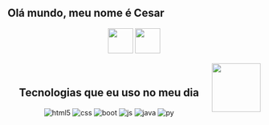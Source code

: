 ## Olá mundo, meu nome é Cesar
<div align="center">
<img height="50px" src="https://github-readme-stats.vercel.app/api?username=cexes&show_icons=true&theme=midnight-purple&include_all_commits=true&count_private=true"/>
<img height="50px" src="https://github-readme-stats.vercel.app/api/top-langs/?username=cexes&layout=compact&langs_count=7&theme=midnight-purple"/>
 <br><br>

 <img align="right"  height="97" src="https://c.tenor.com/kCSyr3RpH48AAAAC/kid-goku-kid-goku-clapping.gif">
 
<br>

## Tecnologias que eu uso no meu dia


  <img align="center" alt="html5" src="https://img.shields.io/badge/HTML5-E34F26?style=for-the-badge&logo=html5&logoColor=white" />
  <img align= "center" alt="css" src ="https://img.shields.io/badge/CSS3-1572B6?style=for-the-badge&logo=css3&logoColor=white"/>
  <img align="center" alt="boot" src= "https://img.shields.io/badge/Bootstrap-563D7C?style=for-the-badge&logo=bootstrap&logoColor=white"/>
  <img align="center" alt="js" src="https://img.shields.io/badge/JavaScript-F7DF1E?style=for-the-badge&logo=javascript&logoColor=black" />
  <img align="center" alt ="java" src="https://img.shields.io/badge/Java-ED8B00?style=for-the-badge&logo=java&logoColor=white"/>
  <img align="center" alt= "py"  src ="https://img.shields.io/badge/Python-3776AB?style=for-the-badge&logo=python&logoColor=white"/>
</div>

